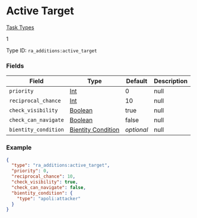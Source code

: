 # Active Target
[Task Types](../task_types_types.md)

1

Type ID: `ra_additions:active_target`
### Fields
Field | Type | Default | Description
------|------|---------|-------------
`priority` | [Int](../data_types/int.md) | 0 | null
`reciprocal_chance` | [Int](../data_types/int.md) | 10 | null
`check_visibility` | [Boolean](../data_types/boolean.md) | true | null
`check_can_navigate` | [Boolean](../data_types/boolean.md) | false | null
`bientity_condition` | [Bientity Condition](../bientity_condition_types.md) | _optional_ | null

### Example
```json
{
  "type": "ra_additions:active_target",
  "priority": 0,
  "reciprocal_chance": 10,
  "check_visibility": true,
  "check_can_navigate": false,
  "bientity_condition": {
    "type": "apoli:attacker"
  }
}
```
